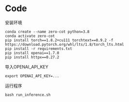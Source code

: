 # Code

安装环境

```
conda create --name zero-cot python=3.8
conda activate zero-cot
pip install torch==1.8.2+cu111 torchtext==0.9.2 -f https://download.pytorch.org/whl/lts/1.8/torch_lts.html
pip install -r requirements.txt
pip install openai==1.7.0
pip install httpx==0.27.2
```

导入OPENAI_API_KEY

```
export OPENAI_API_KEY=...
```

运行程序

```
bash run_inference.sh
```